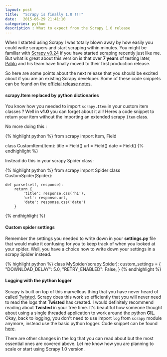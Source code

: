 ```yaml
---
layout: post
title:  "Scrapy is finally 1.0 !!!"
date:   2015-06-29 21:41:10
categories: python
description : What to expect from the Scrapy 1.0 release
---
```

When I started using Scrapy I was totally blown away by how easily you could write scrapers and start scraping within minutes. You might be familiar with [Scrapy v0.24](http://scrapy.readthedocs.org/en/0.24/) if you have started scraping recently just like me. But what  is great about this version is that over __7 years__ of testing later, [Pablo](https://github.com/pablohoffman) and his team have finally moved to their first production release.

So here are some points about the next release that you should be excited about if you are an existing Scrapy developer. Some of these code snippets can be found on the [official release notes](http://scrapy.readthedocs.org/en/latest/news.html#release-notes).

#### scrapy.Item replaced by python dictionaries
You know how you needed to import `scrapy.Item` in your custom item classes ? Well in __v1.0__ you can forget about it all! Heres a code snippet to return your item without the importing an extended scrapy `Item` class.

No more doing this :

{% highlight python %}
from scrapy import Item, Field

class CustomItem(Item):
    title = Field()
    url = Field()
    date = Field()
{% endhighlight %}

Instead do this in your scrapy Spider class:

{% highlight python %}
from scrapy import Spider
class CustomSpider(Spider):

    def parse(self, response):
        return {
            'title': response.css('h1'), 
            'url': response.url,
            'date': response.css('date')
        }
{% endhighlight %}

#### Custom spider settings
Remember the settings you needed to write down in your __settings.py__ file that would make it confusing for you to keep track of when you looked at your spider. Well, you have a choice now to write down your settings in a scrapy Spider instead. 

{% highlight python %}
class MySpider(scrapy.Spider):
    custom_settings = {
        "DOWNLOAD_DELAY": 5.0,
        "RETRY_ENABLED": False,
    }
{% endhighlight %}

#### Logging with the python logger
Scrapy is built on top of this marvellous thing that you have never heard of called [Twisted](http://twistedmatrix.com). Scrapy does this work so efficiently that you will never need to read the logs that __Twisted__ has created. I would definitely recommend reading about __Twisted__ in your free time. It's beautiful how someone thought about using a single threaded application to work around the python __GIL__. Okay, back to logging, you don't need to use import `log` from `scrapy` module anymore, instead use the basic python logger. Code snippet can be found [here](http://scrapy.readthedocs.org/en/latest/news.html#python-logging).


There are other changes in the log that you can read about but the most essential ones are covered above. Let me know how you are planning to scale or start using Scrapy 1.0 version.
